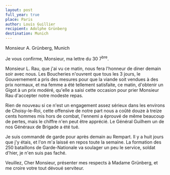 ```yaml
---
layout: post
full_year: true
place: Paris
author: Louis Guillier
recipient: Adolphe Grünberg
destination: Munich
---
```


Monsieur A. Grünberg, Munich


Je vous confirme, Monsieur, ma lettre du 30 7<sup>bre</sup>.

Monsieur L. Rau, que j'ai vu ce matin, nous fera l'honneur de diner demain soir
avec nous. Les Boucheries n'ouvrent que tous les 3 jours, le Gouvernement
a pris des mesures pour que la viande soit vendues à des prix normaux, et ma
femme a été tellement satisfaite, ce matin, d'obtenir un Gigot à un prix
modéré, qu'elle a saisi cette occasion pour prier Monsieur Rau d'accepter notre
modeste repas.

Rien de nouveau si ce n'est un engagement assez sérieux dans les environs de
Choisy-le-Roi, cette offensive de notre part nous a coûté douze à treize cents
hommes mis hors de combat, l'ennemi a éprouvé de même beaucoup de pertes, mais
le chiffre n'en peut être apprécié. Le Général Guilhem un de nos Généraux de
Brigade a été tué.

Je suis commandé de garde pour après demain au Rempart. Il y a huit jours que
j'y étais, et l'on m'a laissé en repos toute la semaine. La formation des 250
bataillons de Garde-Nationale va soulager un peu le service, soldat d'hier, je
n'en suis pas faché.

Veuillez, Cher Monsieur, présenter mes respects à Madame Grünberg, et me croire
votre tout dévoué serviteur.
